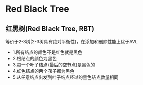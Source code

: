# Red Black Tree

## 红黑树(Red Black Tree, RBT)

等价于2-3树(2-3树具有绝对平衡性)，在添加和删除性能上优于AVL

 - 1.所有结点的颜色不是红色就是黑色
 - 2.根结点的颜色为黑色
 - 3.每一个叶子结点(最后的空节点)是黑色的
 - 4.红色结点的两个孩子都为黑色
 - 5.从任意结点出发到叶子结点经过的黑色结点数量相同
